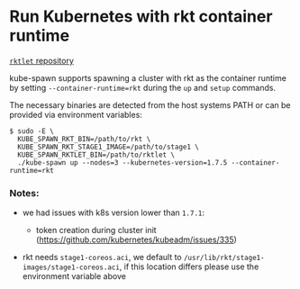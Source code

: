 # Run Kubernetes with rkt container runtime

[`rktlet` repository](https://github.com/kubernetes-incubator/rktlet)

kube-spawn supports spawning a cluster with rkt as the container runtime by setting `--container-runtime=rkt` during the
`up` and `setup` commands.

The necessary binaries are detected from the host systems PATH or can be provided via environment variables:

```
$ sudo -E \
  KUBE_SPAWN_RKT_BIN=/path/to/rkt \
  KUBE_SPAWN_RKT_STAGE1_IMAGE=/path/to/stage1 \
  KUBE_SPAWN_RKTLET_BIN=/path/to/rktlet \
  ./kube-spawn up --nodes=3 --kubernetes-version=1.7.5 --container-runtime=rkt
```

### Notes:

* we had issues with k8s version lower than `1.7.1`:
  - token creation during cluster init (https://github.com/kubernetes/kubeadm/issues/335)

* rkt needs `stage1-coreos.aci`, we default to `/usr/lib/rkt/stage1-images/stage1-coreos.aci`, if this location differs
  please use the environment variable above
